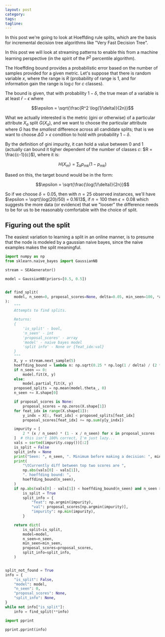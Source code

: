 ```yaml
---
layout: post
category:
tags:
tagline:
---
```


In this post we're going to look at Hoeffding rule splits, which are the basis for incremental decision tree algorithms like "Very Fast Decision Tree".

In this post we will look at streaming patterns to enable this from a machine learning perspective (in the spirit of the $P^2$ percentile algorithm).

The Hoeffding bound provides a probabilistic error based on the number of samples provided for a given metric. Let's suppose that there is random variable $x$, where the range is $R$ (probability of range is 1, and for information gain the range is $\log c$ for $c$ classes).

The bound is given, that with probability $1-\delta$, the true mean of a variable is at least $\bar{r} - \epsilon$ where

$$\epsilon = \sqrt{\frac{R^2 \log(1/\delta)}{2n}}$$

What we actually interested is the metric (gini or otherwise) of a particular attribute $X_a$ split $G(X_a)$, and we want to choose the particular attribute where $G$ has the _smallest_ difference across all candidate splits; that is we want to choose $\Delta \bar{G} > \epsilon$ condition to hold with probability $1-\delta$.

By the definition of gini impurity, it can hold a value between $0$ and $1$ (actually can bound it tigher dependent of the number of classes $c$: $R = \frac{c-1}{c}$), where it is:

$$H(X_m) = \sum_{k} p_{mk} ( 1- p_{mk})$$

Based on this, the target bound would be in the form:

$$\epsilon = \sqrt{\frac{\log(1/\delta)}{2n}}$$

So if we choose $\delta = 0.05$, then with $n = 25$ observed instances, we'll have $\epsilon = \sqrt(\log(20)/50) = 0.1613$, if $n = 100$ then $\epsilon = 0.08$ which suggests the more data (or evidence) that we "looser" the difference needs to be for us to be reasonably comfortable with the choice of split.

## Figuring out the split

The easiest variation to learning a split in an online manner, is to presume that the node is modeled by a gaussian naive bayes, since the naive examples makes the split meaningful.

```py
import numpy as np
from sklearn.naive_bayes import GaussianNB

stream = SEAGenerator()

model = GaussianNB(priors=[0.5, 0.5])


def find_split(
    model, n_seen=0, proposal_scores=None, delta=0.05, min_seen=100, *args, **kwargs
):
    """
    Attempts to find splits.

    Returns:
    {
        'is_split' - bool,
        'n_seen' - int
        'proposal_scores' - array
        'model' - naive bayes model
        'split info' - None or {feat_idx:val}
    }
    """
    X, y = stream.next_sample(5)
    hoeffding_bound = lambda n: np.sqrt(0.25 * np.log(1 / delta) / (2 * n))
    if n_seen == 0:
        model.fit(X, y)
    else:
        model.partial_fit(X, y)
    proposed_splits = np.mean(model.theta_, 0)
    n_seen += X.shape[0]

    if proposal_scores is None:
        proposal_scores = np.zeros(X.shape[1])
    for feat_idx in range(X.shape[1]):
        y_indx = X[:, feat_idx] < proposed_splits[feat_idx]
        proposal_scores[feat_idx] += np.sum(y[y_indx])

    impurity = [
        2 * (x / n_seen) * (1 - x / n_seen) for x in proposal_scores
    ]  # this isn't 100% correct, I'm just lazy...
    vals = sorted(impurity.copy())[:2]
    is_split = False
    split_info = None
    print("Seen: ", n_seen, ". Minimum before making a decision: ", min_seen)
    print(
        "\tCurrently diff between top two scores are ",
        np.abs(vals[0] - vals[1]),
        ". hoeffding bound: ",
        hoeffding_bound(n_seen),
    )
    if np.abs(vals[0] - vals[1]) < hoeffding_bound(n_seen) and n_seen >= min_seen:
        is_split = True
        split_info = {
            "feat": np.argmin(impurity),
            "val": proposal_scores[np.argmin(impurity)],
            "impurity": np.min(impurity),
        }

    return dict(
        is_split=is_split,
        model=model,
        n_seen=n_seen,
        min_seen=min_seen,
        proposal_scores=proposal_scores,
        split_info=split_info,
    )


split_not_found = True
info = {
    "is_split": False,
    "model": model,
    "n_seen": 0,
    "proposal_scores": None,
    "split_info": None,
}
while not info["is_split"]:
    info = find_split(**info)

import pprint

pprint.pprint(info)


```
